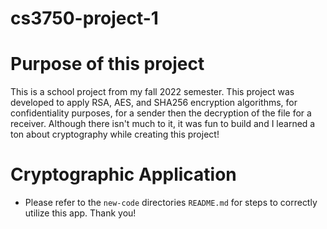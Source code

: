 # cs3750-project-1

# Purpose of this project
This is a school project from my fall 2022 semester. This project was developed to apply RSA, AES, and SHA256 encryption algorithms, for confidentiality purposes, for a sender then the decryption of the file for a receiver. Although there isn't much to it, it was fun to build and I learned a ton about cryptography while creating this project!

# Cryptographic Application
- Please refer to the `new-code` directories `README.md` for steps to correctly utilize this app. Thank you!
